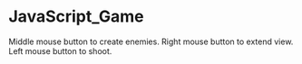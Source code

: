 # JavaScript_Game
Middle mouse button to create enemies.
Right mouse button to extend view.
Left mouse button to shoot.

